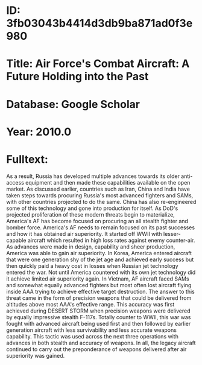 # ID: 3fb03043b4414d3db9ba871ad0f3e980
# Title: Air Force's Combat Aircraft: A Future Holding into the Past
# Database: Google Scholar
# Year: 2010.0
# Fulltext:
As a result, Russia has developed multiple advances towards its older anti-access equipment and then made these capabilities available on the open market.
As discussed earlier, countries such as Iran, China and India have taken steps towards procuring Russia's most advanced fighters and SAMs, with other countries projected to do the same.
China has also re-engineered some of this technology and gone into production for itself.
As DoD's projected proliferation of these modern threats begin to materialize, America's AF has become focused on procuring an all stealth fighter and bomber force.
America's AF needs to remain focused on its past successes and how it has obtained air superiority.
It started off WWII with lesser-capable aircraft which resulted in high loss rates against enemy counter-air.
As advances were made in design, capability and sheer production, America was able to gain air superiority.
In Korea, America entered aircraft that were one generation shy of the jet age and achieved early success but then quickly paid a heavy cost in losses when Russian jet technology entered the war.
Not until America countered with its own jet technology did it achieve limited air superiority again.
In Vietnam, AF aircraft faced SAMs and somewhat equally advanced fighters but most often lost aircraft flying inside AAA trying to achieve effective target destruction.
The answer to this threat came in the form of precision weapons that could be delivered from altitudes above most AAA's effective range.
This accuracy was first achieved during DESERT STORM when precision weapons were delivered by equally impressive stealth F-117s.
Totally counter to WWII, this war was fought with advanced aircraft being used first and then followed by earlier generation aircraft with less survivability and less accurate weapons capability.
This tactic was used across the next three operations with advances in both stealth and accuracy of weapons.
In all, the legacy aircraft continued to carry out the preponderance of weapons delivered after air superiority was gained.